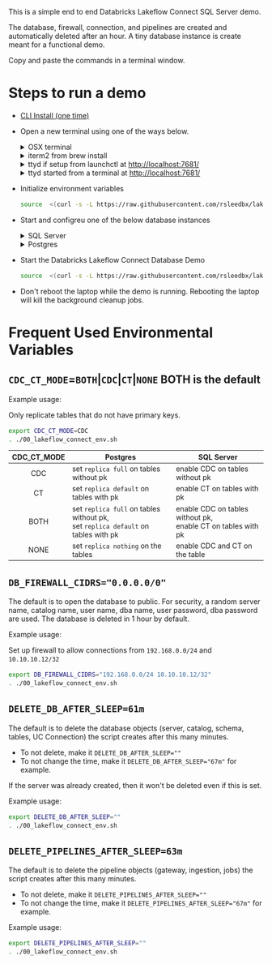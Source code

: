 This is a simple end to end Databricks Lakeflow Connect SQL Server demo.

The database, firewall, connection, and pipelines are created and automatically deleted after an hour. A tiny database instance is create meant for a functional demo. 

Copy and paste the commands in a terminal window.

# Steps to run a demo

- [CLI Install (one time)](README.installcli.md)
- Open a new terminal using one of the ways below.  

    <details>
    <summary>OSX terminal</summary>

    - press Command Space and open Spotlight Search
    - type `terminal`
    - click `terminal` icon ![](./resources/terminal.png)    
    </details>

    <details>
    <summary>iterm2 from brew install</summary>

    - press Command Space and open Spotlight Search
    - type `iterm`
    - click `iterm` icon ![](./resources/iterm.png)    
    </details>

    <details>
    <summary>ttyd if setup from launchctl at <a href="http://localhost:7681/"> http://localhost:7681/</a></summary>

    1. open a new tab from a browser with URL http://localhost:7681/ ![](./resources/ttyd.png)
    </details>

    <details>
    <summary>ttyd started from a terminal at  <a href="http://localhost:7681/"> http://localhost:7681/</a></summary>

    2. open `terminal` or `iterm` from the above
    3. run ttyd 
    ```bash
    nohup ttyd -W tmux new -A -s lakeflow.ttyd &
    ```
    4. open a new tab from a browser with URL http://localhost:7681/ ![](./resources/ttyd.png)
    </details>

- Initialize environment variables
  
    ```bash
    source  <(curl -s -L https://raw.githubusercontent.com/rsleedbx/lakeflow_connect/refs/heads/main/00_lakeflow_connect_env.sh)
    ```

- Start and configreu one of the below database instances

    <details>
    <summary>SQL Server</summary>

    <details>
    <summary>SQL Server: Azure SQL Server</summary>

    ```bash
    source  <(curl -s -L https://raw.githubusercontent.com/rsleedbx/lakeflow_connect/refs/heads/main/sqlserver/01_azure_sqlserver.sh)
    source  <(curl -s -L https://raw.githubusercontent.com/rsleedbx/lakeflow_connect/refs/heads/main/sqlserver/02_sqlserver_configure.sh)
    ```
    </details>

    <details>
    <summary>SQL Server: Azure SQL Server Managed Instance</summary>
    <b>The cost is relatively high if the free version is not available.</b>

    ```bash
    source  <(curl -s -L https://raw.githubusercontent.com/rsleedbx/lakeflow_connect/refs/heads/main/sqlserver/01_azure_managed_instance.sh)
    source  <(curl -s -L https://raw.githubusercontent.com/rsleedbx/lakeflow_connect/refs/heads/main/sqlserver/02_sqlserver_configure.sh)
    ```

    </details>  
    <details>
    <summary>SQL Server: Google CloudSQL SQL Server</summary>

    ```bash
    source  <(curl -s -L https://raw.githubusercontent.com/rsleedbx/lakeflow_connect/refs/heads/main/sqlserver/01_gcloud_sqlserver_instance.sh)
    source  <(curl -s -L https://raw.githubusercontent.com/rsleedbx/lakeflow_connect/refs/heads/main/sqlserver/02_sqlserver_configure.sh)
    ```
    </details>  

    </details SQL Server>

    <details>
    <summary>Postgres</summary>

    <details>
    <summary>Postgres: Azure Postgres Flexible Server</summary>

    ```bash
    source  <(curl -s -L https://raw.githubusercontent.com/rsleedbx/lakeflow_connect/refs/heads/main/postgres/01_azure_postgres.sh)
    source  <(curl -s -L https://raw.githubusercontent.com/rsleedbx/lakeflow_connect/refs/heads/main/postgres/02_postgres_configure.sh)
    ```
    </details>  
    </details Postgres>  


-  Start the Databricks Lakeflow Connect Database Demo

    ```bash
    source  <(curl -s -L https://raw.githubusercontent.com/rsleedbx/lakeflow_connect/refs/heads/main/03_lakeflow_connect_demo.sh)
    ```
- Don't reboot the laptop while the demo is running.  Rebooting the laptop will kill the background cleanup jobs.

# Frequent Used Environmental Variables

## `CDC_CT_MODE`=**`BOTH`**|`CDC`|`CT`|`NONE` BOTH is the default

Example usage:

Only replicate tables that do not have primary keys.

```bash
export CDC_CT_MODE=CDC
. ./00_lakeflow_connect_env.sh
```

| CDC_CT_MODE   | Postgres | SQL Server |
| :-:   | ------- | ------- |
| CDC           | set `replica full` on tables without pk | enable CDC on tables without pk |
| CT            | set `replica default` on tables with pk  | enable CT on tables  with pk    |
| BOTH          |  set `replica full` on tables without pk,  <br> set `replica default` on tables with pk  | enable CDC on tables without pk, <br> enable CT on tables  with pk   |
| NONE          | set `replica nothing` on the tables | enable CDC and CT on the table |

##  `DB_FIREWALL_CIDRS="0.0.0.0/0"` 

The default is to open the database to public. For security, a random server name, catalog name, user name, dba name, user password, dba password are used.  The database is deleted in 1 hour by default.

Example usage:

Set up firewall to allow connections from `192.168.0.0/24` and `10.10.10.12/32`

```bash
export DB_FIREWALL_CIDRS="192.168.0.0/24 10.10.10.12/32"
. ./00_lakeflow_connect_env.sh
```

## `DELETE_DB_AFTER_SLEEP=61m`

The default is to delete the database objects (server, catalog, schema, tables, UC Connection) the script creates after this many minutes.  
- To not delete, make it `DELETE_DB_AFTER_SLEEP=""`
- To not change the time, make it `DELETE_DB_AFTER_SLEEP="67m"` for example.

If the server was already created, then it won't be deleted even if this is set.

Example usage:

```bash
export DELETE_DB_AFTER_SLEEP=""
. ./00_lakeflow_connect_env.sh
```

## `DELETE_PIPELINES_AFTER_SLEEP=63m`

The default is to delete the pipeline objects (gateway, ingestion, jobs) the script creates after this many minutes.  
- To not delete, make it `DELETE_PIPELINES_AFTER_SLEEP=""`
- To not change the time, make it `DELETE_PIPELINES_AFTER_SLEEP="67m"` for example.

Example usage:

```bash
export DELETE_PIPELINES_AFTER_SLEEP=""
. ./00_lakeflow_connect_env.sh
```